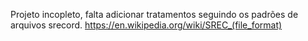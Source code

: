 Projeto incopleto, falta adicionar tratamentos seguindo os padrões de arquivos srecord.
https://en.wikipedia.org/wiki/SREC_(file_format)
